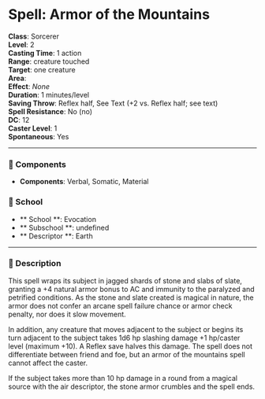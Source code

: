 
# Spell: Armor of the Mountains
**Class**: Sorcerer  
**Level**: 2  
**Casting Time**: 1 action  
**Range**: creature touched  
**Target**: one creature  
**Area**:   
**Effect**: _None_  
**Duration**: 1 minutes/level  
**Saving Throw**: Reflex half, See Text (+2 vs. Reflex half; see text)  
**Spell Resistance**: No (no)  
**DC**: 12  
**Caster Level**: 1  
**Spontaneous**: Yes

---

### 🔮 Components
- **Components**: Verbal, Somatic, Material

### 🏫 School
- ** School **: Evocation
- ** Subschool **: undefined
- ** Descriptor **: Earth
---

### 📜 Description
This spell wraps its subject in jagged shards of stone and slabs of slate, granting a +4 natural armor bonus to AC and immunity to the paralyzed and petrified conditions. As the stone and slate created is magical in nature, the armor does not confer an arcane spell failure chance or armor check penalty, nor does it slow movement.

In addition, any creature that moves adjacent to the subject or begins its turn adjacent to the subject takes 1d6 hp slashing damage +1 hp/caster level (maximum +10). A Reflex save halves this damage. The spell does not differentiate between friend and foe, but an armor of the mountains spell cannot affect the caster.

If the subject takes more than 10 hp damage in a round from a magical source with the air descriptor, the stone armor crumbles and the spell ends.
